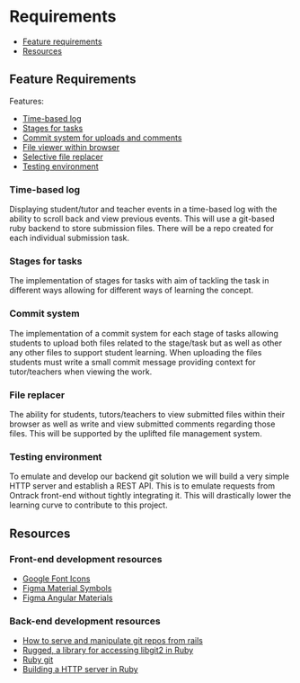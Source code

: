 # Requirements
- [Feature requirements](#feature-requirements)
- [Resources](#resources)

## Feature Requirements
Features:
- [Time-based log](#time-based-log)
- [Stages for tasks](#stages-for-tasks)
- [Commit system for uploads and comments](#commit-system)
- [File viewer within browser](#file-viewer)
- [Selective file replacer](#file-replacer)
- [Testing environment](#testing-environment)

### Time-based log
Displaying student/tutor and teacher events in a time-based log with the ability to scroll back and view previous events. This will use a git-based ruby backend to store submission files. There will be a repo created for each individual submission task.

### Stages for tasks
The implementation of stages for tasks with aim of tackling the task in different ways allowing for different ways of learning the concept.

### Commit system
The implementation of a commit system for each stage of tasks allowing students to upload both files related to the stage/task but as well as other any other files to support student learning. When uploading the files students must write a small commit message providing context for tutor/teachers when viewing the work.

### File replacer
The ability for students, tutors/teachers to view submitted files within their browser as well as write and view submitted comments regarding those files. This will be supported by the uplifted file management system.

### Testing environment
To emulate and develop our backend git solution we will build a very simple HTTP server and establish a REST API. This is to emulate requests from Ontrack front-end without tightly integrating it. This will drastically lower the learning curve to contribute to this project.

## Resources
### Front-end development resources
- [Google Font Icons](https://fonts.google.com/icons)
- [Figma Material Symbols](https://www.figma.com/community/plugin/1088610476491668236/Material-Symbols)
- [Figma Angular Materials](https://www.figma.com/community/file/967106164617088179)

### Back-end development resources
- [How to serve and manipulate git repos from rails](https://stackoverflow.com/questions/67791598/how-to-serve-manipulate-git-repo-from-rails)
- [Rugged, a library for accessing libgit2 in Ruby](https://github.com/libgit2/rugged)
- [Ruby git](https://github.com/ruby-git/ruby-git)
- [Building a HTTP server in Ruby](https://blog.appsignal.com/2016/11/23/ruby-magic-building-a-30-line-http-server-in-ruby.html)